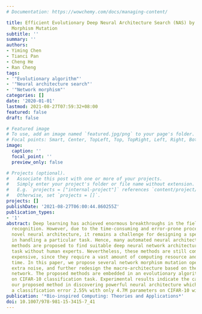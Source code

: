 ```yaml
---
# Documentation: https://wowchemy.com/docs/managing-content/

title: Efficient Evolutionary Deep Neural Architecture Search (NAS) by Noisy Network
  Morphism Mutation
subtitle: ''
summary: ''
authors:
- Yiming Chen
- Tianci Pan
- Cheng He
- Ran Cheng
tags:
- '"Evolutionary algorithm"'
- '"Neural architecture search"'
- '"Network morphism"'
categories: []
date: '2020-01-01'
lastmod: 2021-08-27T07:59:32+08:00
featured: false
draft: false

# Featured image
# To use, add an image named `featured.jpg/png` to your page's folder.
# Focal points: Smart, Center, TopLeft, Top, TopRight, Left, Right, BottomLeft, Bottom, BottomRight.
image:
  caption: ''
  focal_point: ''
  preview_only: false

# Projects (optional).
#   Associate this post with one or more of your projects.
#   Simply enter your project's folder or file name without extension.
#   E.g. `projects = ["internal-project"]` references `content/project/deep-learning/index.md`.
#   Otherwise, set `projects = []`.
projects: []
publishDate: '2021-08-27T06:00:44.860255Z'
publication_types:
- '1'
abstract: Deep learning has achieved enormous breakthroughs in the field of image
  recognition. However, due to the time-consuming and error-prone process in discovering
  novel neural architecture, it remains a challenge for designing a specific network
  in handling a particular task. Hence, many automated neural architecture search
  methods are proposed to find suitable deep neural network architecture for a specific
  task without human experts. Nevertheless, these methods are still computationally/economically
  expensive, since they require a vast amount of computing resource and/or computational
  time. In this paper, we propose several network morphism mutation operators with
  extra noise, and further redesign the macro-architecture based on the classical
  network. The proposed methods are embedded in an evolutionary algorithm and tested
  on CIFAR-10 classification task. Experimental results indicate the capability of
  our proposed method in discovering powerful neural architecture which has achieved
  a classification error 2.55% with only 4.7M parameters on CIFAR-10 within 12 GPU-hours.
publication: '*Bio-inspired Computing: Theories and Applications*'
doi: 10.1007/978-981-15-3415-7_41
---
```

